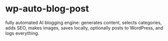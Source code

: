 ﻿# wp-auto-blog-post

fully automated AI blogging engine: generates content, selects categories, adds SEO, makes images, saves locally, optionally posts to WordPress, and logs everything.

